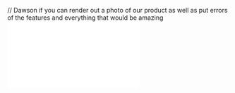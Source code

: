 // Dawson if you can render out a photo of our product as well as put errors of the features and everything that would be amazing
![image caption](Pictures/Block_Diagram_314.drawio.pdf)
